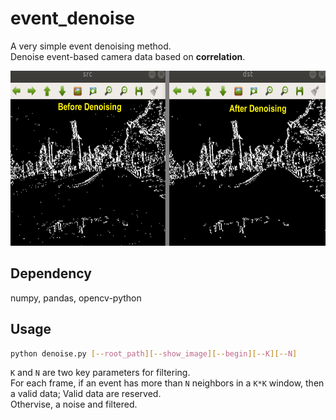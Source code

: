 # event_denoise
A very simple event denoising method.  
Denoise event-based camera data based on **correlation**.

<div align=center>
<img src="https://github.com/LarryDong/event_denoise/blob/main/Result.png" width="720" height="280" alt="event frame"/><br/>
</div>

## Dependency
numpy, pandas, opencv-python

## Usage
```bash
python denoise.py [--root_path][--show_image][--begin][--K][--N]
```

`K` and `N` are two key parameters for filtering.  
For each frame, if an event has more than `N` neighbors in a `K*K` window, then a valid data; Valid data are reserved.  
Othervise, a noise and filtered. 
